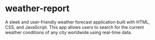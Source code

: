 # weather-report
A sleek and user-friendly weather forecast application built with HTML, CSS, and JavaScript. This app allows users to search for the current weather conditions of any city worldwide using real-time data.
